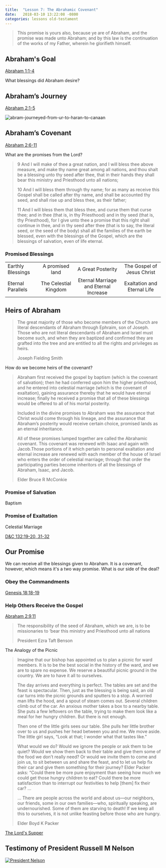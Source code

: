 ```yaml
---
title:  "Lesson 7: The Abrahamic Covenant"
date:   2018-03-10 13:22:08 -0800
categories: lessons old-testament
---
```


> This promise is yours also, because ye are of Abraham, and the promise was made unto Abraham; and by this law is the continuation of the works of my Father, wherein he glorifieth himself.

## Abraham's Goal

[Abraham 1:1-4](https://www.lds.org/scriptures/pgp/abr/1.1-4?lang=eng#0)

What blessings did Abraham desire?

## Abraham’s Journey

[Abraham 2:1-5](https://www.lds.org/scriptures/pgp/abr/2.1-5?lang=eng#0)

![abram-journeyed-from-ur-to-haran-to-canaan](https://user-images.githubusercontent.com/5561057/37256553-8aad0874-2519-11e8-8791-e95844f8bb00.jpg)

## Abraham’s Covenant

[Abraham 2:6-11](https://www.lds.org/scriptures/pgp/abr/2.6-11?lang=eng#0)

What are the promises from the Lord?


> 9 And I will make of thee a great nation, and I will bless thee above measure, and make thy name great among all nations, and thou shalt be a blessing unto thy seed after thee, that in their hands they shall bear this ministry and Priesthood unto all nations;
>
> 10 And I will bless them through thy name; for as many as receive this Gospel shall be called after thy name, and shall be accounted thy seed, and shall rise up and bless thee, as their father;
>
> 11 And I will bless them that bless thee, and curse them that curse thee; and in thee (that is, in thy Priesthood) and in thy seed (that is, thy Priesthood), for I give unto thee a promise that this right shall continue in thee, and in thy seed after thee (that is to say, the literal seed, or the seed of the body) shall all the families of the earth be blessed, even with the blessings of the Gospel, which are the blessings of salvation, even of life eternal.


### Promised Blessings

|         |            |       |      |
| ------------- |:-------------:|:-------------:|:-------------:|
| Earthly Blessings | A promised land | A Great Posterity | The Gospel of Jesus Christ |
| Eternal Parallels | The Celestial Kingdom       | Eternal Marriage and Eternal Increase  | Exaltation and Eternal Life|


## Heirs of Abraham

> The great majority of those who become members of the Church are literal descendants of Abraham through Ephraim, son of Joseph. Those who are not literal descendants of Abraham and Israel must become such, and when they are baptized and confirmed they are grafted into the tree and are entitled to all the rights and privileges as heirs.
> 
> Joseph Fielding Smith

How do we become heirs of the covenant? 

> Abraham first received the gospel by baptism (which is the covenant of salvation); then he had conferred upon him the higher priesthood, and he entered into celestial marriage (which is the covenant of exaltation), gaining assurance thereby that he would have eternal increase; finally he received a promise that all of these blessings would be offered to all of his mortal posterity.  
>
> Included in the divine promises to Abraham was the assurance that Christ would come through his lineage, and the assurance that Abraham’s posterity would receive certain choice, promised lands as an eternal inheritance.
>
> All of these promises lumped together are called the Abrahamic covenant. This covenant was renewed with Isaac and again with Jacob.Those portions of it which pertain to personal exaltation and eternal increase are renewed with each member of the house of Israel who enters the order of celestial marriage; through that order the participating parties become inheritors of all the blessings of Abraham, Isaac, and Jacob.
>
> Elder Bruce R McConkie

### Promise of Salvation
Baptism

### Promise of Exaltation
Celestial Marriage

[D&C 132:19-20, 31-32](https://www.lds.org/scriptures/dc-testament/dc/132.19-20%2C31-32?lang=eng#28)


## Our Promise
We can receive all the blessings given to Abraham. 
It is a covenant, however, which means it's a two way promise. What is our side of the deal?

### Obey the Commandments
[Genesis 18:18-19](https://www.lds.org/scriptures/ot/gen/18.18-19?lang=eng#14)

### Help Others Receive the Gospel
[Abraham 2:9,11](https://www.lds.org/scriptures/pgp/abr/2.9%2C11?lang=eng#0)

> The responsibility of the seed of Abraham, which we are, is to be missionaries to ‘bear this ministry and Priesthood unto all nations
>
> President Ezra Taft Benson

The Analogy of the Picnic
> Imagine that our bishop has appointed us to plan a picnic for ward members. It is to be the best social in the history of the ward, and we are to spare no expense. We reserve a beautiful picnic ground in the country. We are to have it all to ourselves.
> 
> The day arrives and everything is perfect. The tables are set and the feast is spectacular. Then, just as the blessing is being said, an old car turns into the picnic grounds and sputters to a stop. A worried man lifts the hood, and a spout of steam comes out. Several children climb out of the car. An anxious mother takes a box to a nearby table. She puts a few leftovers on the table, trying to make them look like a meal for her hungry children. But there is not enough.
>  
> Then one of the little girls sees our table. She pulls her little brother over to us and pushes her head between you and me. We move aside. The little girl says, “Look at that; I wonder what that tastes like.”
>  
> What would we do? Would we ignore the people or ask them to be quiet? Would we show them back to their table and give them some of the food we don’t really need? Or would we invite them to come and join us, to sit between us and share the feast, and to let us help fix their car and give them something for their journey?
  Elder Packer asks: “Could there be more pure enjoyment than seeing how much we could get those hungry children to eat? Could there be more satisfaction than to interrupt our festivities to help [them] fix their car? …
>  
> … There are people across the world and about us—our neighbors, our friends, some in our own families—who, spiritually speaking, are undernourished. Some of them are starving to death! If we keep all this to ourselves, it is not unlike feasting before those who are hungry.
>
> Elder Boyd K Packer

[The Lord's Supper](https://www.lds.org/scriptures/dc-testament/dc/58.8-12?lang=eng#28)

## Testimony of President Russell M Nelson
[![President Nelson](http://img.youtube.com/vi/aCrRUnNYHxA/0.jpg)](https://www.youtube.com/watch?v=aCrRUnNYHxA "President Nelson")
